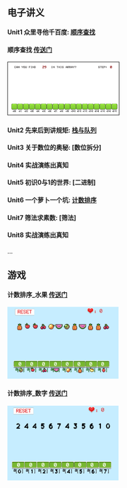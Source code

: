 ## 电子讲义

#### Unit1 众里寻他千百度:   [顺序查找](https://ayuki1024.github.io/L2_ebook/L2%E7%AC%AC1%E8%AF%BE%E9%A1%BA%E5%BA%8F%E6%9F%A5%E6%89%BE/%E9%A1%BA%E5%BA%8F%E6%9F%A5%E6%89%BE.html)

#### 顺序查找 [传送门](https://ayuki1024.github.io/edu_game/shunxuchazhao/)
<img decoding="async" src="https://github.com/ayuki1024/L2_ebook/blob/master/images/shunxu.png" width="50%" border = 1>



#### Unit2 先来后到讲规矩:   [栈与队列](https://ayuki1024.github.io/L2_ebook/L2%E7%AC%AC2%E8%AF%BE%E6%A0%88%E5%92%8C%E9%98%9F%E5%88%97/%E6%A0%88%E5%92%8C%E9%98%9F%E5%88%97.html)

#### Unit3 关于数位的奥秘:   [数位拆分]

#### Unit4 实战演练出真知   

#### Unit5 初识0与1的世界:   [二进制]

#### Unit6 一个萝卜一个坑:   [计数排序](https://ayuki1024.github.io/L2_ebook/L2%E7%AC%AC7%E8%AF%BE1%E4%B8%AA%E8%90%9D%E5%8D%9C1%E4%B8%AA%E5%9D%91/%E4%B8%80%E4%B8%AA%E8%90%9D%E5%8D%9C%E4%B8%80%E4%B8%AA%E5%9D%91.html)

#### Unit7 筛法求素数:           [筛法]

#### Unit8 实战演练出真知

...

## 游戏


#### 计数排序_水果 [传送门](https://ayuki1024.github.io/edu_game/cntSortFruit)
<img decoding="async" src="https://github.com/ayuki1024/L2_ebook/blob/master/images/cntSortfruit.png" width="50%">

#### 计数排序_数字 [传送门](https://ayuki1024.github.io/edu_game/cntSortNumber)
<img decoding="async" src="https://github.com/ayuki1024/L2_ebook/blob/master/images/cntSortNumber.png" width="50%">

